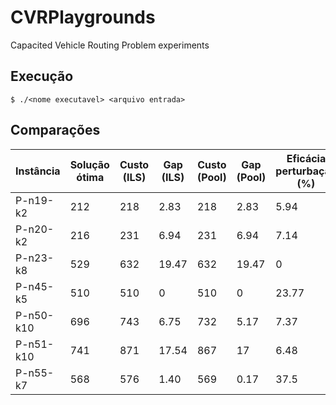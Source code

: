 # CVRPlaygrounds
Capacited Vehicle Routing Problem experiments

## Execução
```
$ ./<nome executavel> <arquivo entrada>
```

## Comparações 

| Instância | Solução ótima | Custo (ILS) | Gap (ILS) | Custo (Pool) | Gap (Pool) | Eficácia perturbação (%) |
|-----------|---------------|-------------|-----------|--------------|------------|--------------------------|
| P-n19-k2  | 212           | 218         | 2.83      | 218          | 2.83       | 5.94                     |
| P-n20-k2  | 216           | 231         | 6.94      | 231          | 6.94       | 7.14                     |
| P-n23-k8  | 529           | 632         | 19.47     | 632          | 19.47      | 0                        |
| P-n45-k5  | 510           | 510         | 0         | 510          | 0          | 23.77                    |
| P-n50-k10 | 696           | 743         | 6.75      | 732          | 5.17       | 7.37                     |
| P-n51-k10 | 741           | 871         | 17.54     | 867          | 17         | 6.48                     |
| P-n55-k7  | 568           | 576         | 1.40      | 569          | 0.17       | 37.5                     |
